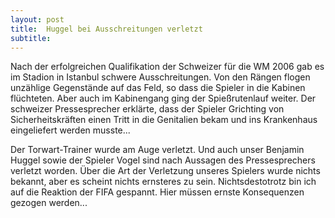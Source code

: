 ```yaml
---
layout: post
title:  Huggel bei Ausschreitungen verletzt
subtitle:  
---
```


Nach der erfolgreichen Qualifikation der Schweizer für die WM 2006 gab es im Stadion in Istanbul schwere Ausschreitungen. Von den Rängen flogen unzählige Gegenstände auf das Feld, so dass die Spieler in die Kabinen flüchteten. Aber auch im Kabinengang ging der Spießrutenlauf weiter. Der schweizer Pressesprecher erklärte, dass der Spieler Grichting von Sicherheitskräften einen Tritt in die Genitalien bekam und ins Krankenhaus eingeliefert werden musste...

Der Torwart-Trainer wurde am Auge verletzt. Und auch unser Benjamin Huggel sowie der Spieler Vogel sind nach Aussagen des Pressesprechers verletzt worden. Über die Art der Verletzung unseres Spielers wurde nichts bekannt, aber es scheint nichts ernsteres zu sein. Nichtsdestotrotz bin ich auf die Reaktion der FIFA gespannt. Hier müssen ernste Konsequenzen gezogen werden...
